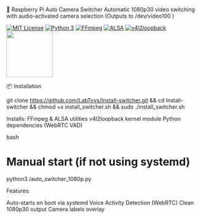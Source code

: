 🎥 Raspberry Pi Auto Camera Switcher
Automatic 1080p30 video switching with audio-activated camera selection
(Outputs to /dev/video100 )

[![MIT License](https://img.shields.io/badge/license-MIT-yellow.svg)](LICENSE)
[![Python 3](https://img.shields.io/badge/python-3.7+-blue.svg)](https://www.python.org/downloads/)
[![FFmpeg](https://img.shields.io/badge/FFmpeg-5.1+-green.svg?logo=ffmpeg)](https://ffmpeg.org/)
[![ALSA](https://img.shields.io/badge/ALSA-1.2-red.svg?logo=alsa)](https://alsa-project.org/)
[![v4l2loopback](https://img.shields.io/badge/v4l2loopback-0.12-blue.svg)](https://github.com/umlaeute/v4l2loopback)
<img src="https://www.raspberrypi.com/app/uploads/2022/02/COLOUR-Raspberry-Pi-Symbol-Registered.png" width="120">
  
📦 Installation

git clone https://github.com/LabToys/Install-switcher.git && cd Install-switcher && chmod +x install_switcher.sh && sudo ./install_switcher.sh



Installs:
FFmpeg & ALSA utilities
v4l2loopback kernel module
Python dependencies (WebRTC VAD)

bash
# Manual start (if not using systemd)


python3 /auto_switcher_1080p.py


Features:

Auto-starts on boot via systemd
Voice Activity Detection (WebRTC)
Clean 1080p30 output
Camera labels overlay
